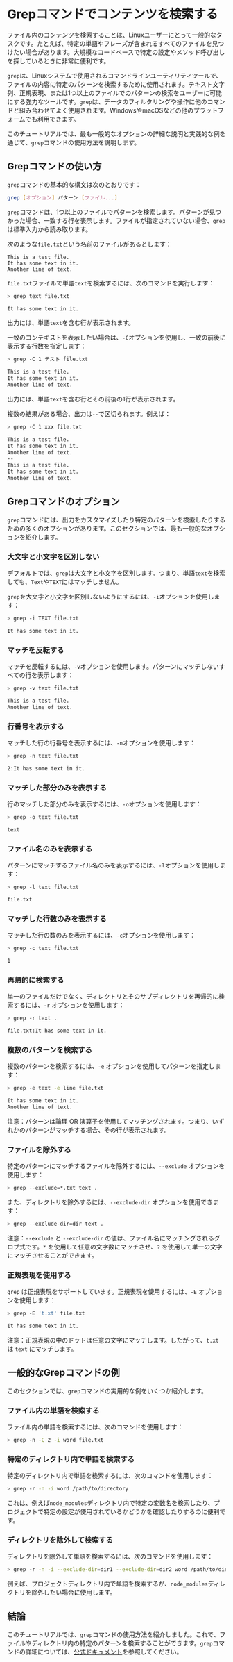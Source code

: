 # Grepコマンドでコンテンツを検索する

<Validator lang="ja" :platformList="['Ubuntu 22.10', 'macOS 13.2.1']" date="2023-08-23" />

ファイル内のコンテンツを検索することは、Linuxユーザーにとって一般的なタスクです。たとえば、特定の単語やフレーズが含まれるすべてのファイルを見つけたい場合があります。大規模なコードベースで特定の設定やメソッド呼び出しを探しているときに非常に便利です。

`grep`は、Linuxシステムで使用されるコマンドラインユーティリティツールで、ファイルの内容に特定のパターンを検索するために使用されます。テキスト文字列、正規表現、または1つ以上のファイルでのパターンの検索をユーザーに可能にする強力なツールです。`grep`は、データのフィルタリングや操作に他のコマンドと組み合わせてよく使用されます。WindowsやmacOSなどの他のプラットフォームでも利用できます。

このチュートリアルでは、最も一般的なオプションの詳細な説明と実践的な例を通じて、`grep`コマンドの使用方法を説明します。

## Grepコマンドの使い方

`grep`コマンドの基本的な構文は次のとおりです：

```bash
grep [オプション] パターン [ファイル...]
```

`grep`コマンドは、1つ以上のファイルでパターンを検索します。パターンが見つかった場合、一致する行を表示します。ファイルが指定されていない場合、`grep`は標準入力から読み取ります。

次のような`file.txt`という名前のファイルがあるとします：

```
This is a test file.
It has some text in it.
Another line of text.
```

`file.txt`ファイルで単語`text`を検索するには、次のコマンドを実行します：

```bash
> grep text file.txt

It has some text in it.
```

出力には、単語`text`を含む行が表示されます。

一致のコンテキストを表示したい場合は、`-C`オプションを使用し、一致の前後に表示する行数を指定します：

```bash
> grep -C 1 テスト file.txt

This is a test file.
It has some text in it.
Another line of text.
```

出力には、単語`text`を含む行とその前後の1行が表示されます。

複数の結果がある場合、出力は`--`で区切られます。例えば：

```bash
> grep -C 1 xxx file.txt

This is a test file.
It has some text in it.
Another line of text.
--
This is a test file.
It has some text in it.
Another line of text.
```


## Grepコマンドのオプション

`grep`コマンドには、出力をカスタマイズしたり特定のパターンを検索したりするための多くのオプションがあります。このセクションでは、最も一般的なオプションを紹介します。

### 大文字と小文字を区別しない

デフォルトでは、`grep`は大文字と小文字を区別します。つまり、単語`text`を検索しても、`Text`や`TEXT`にはマッチしません。

`grep`を大文字と小文字を区別しないようにするには、`-i`オプションを使用します：

```bash
> grep -i TEXT file.txt

It has some text in it.
```

### マッチを反転する

マッチを反転するには、`-v`オプションを使用します。パターンにマッチしないすべての行を表示します：

```bash
> grep -v text file.txt

This is a test file.
Another line of text.
```

### 行番号を表示する

マッチした行の行番号を表示するには、`-n`オプションを使用します：

```bash
> grep -n text file.txt

2:It has some text in it.
```

### マッチした部分のみを表示する

行のマッチした部分のみを表示するには、`-o`オプションを使用します：

```bash
> grep -o text file.txt

text
```

### ファイル名のみを表示する

パターンにマッチするファイル名のみを表示するには、`-l`オプションを使用します：

```bash
> grep -l text file.txt

file.txt
```

### マッチした行数のみを表示する

マッチした行の数のみを表示するには、`-c`オプションを使用します：

```bash
> grep -c text file.txt

1
```

### 再帰的に検索する

単一のファイルだけでなく、ディレクトリとそのサブディレクトリを再帰的に検索するには、`-r` オプションを使用します：

```bash
> grep -r text .

file.txt:It has some text in it.
```

### 複数のパターンを検索する

複数のパターンを検索するには、`-e` オプションを使用してパターンを指定します：

```bash
> grep -e text -e line file.txt

It has some text in it.
Another line of text.
```

注意：パターンは論理 OR 演算子を使用してマッチングされます。つまり、いずれかのパターンがマッチする場合、その行が表示されます。

### ファイルを除外する

特定のパターンにマッチするファイルを除外するには、`--exclude` オプションを使用します：

```bash
> grep --exclude=*.txt text .
```

また、ディレクトリを除外するには、`--exclude-dir` オプションを使用できます：

```bash
> grep --exclude-dir=dir text .
```

注意：`--exclude` と `--exclude-dir` の値は、ファイル名にマッチングされるグロブ式です。`*` を使用して任意の文字数にマッチさせ、`?` を使用して単一の文字にマッチさせることができます。

### 正規表現を使用する

`grep` は正規表現をサポートしています。正規表現を使用するには、`-E` オプションを使用します：

```bash
> grep -E 't.xt' file.txt

It has some text in it.
```

注意：正規表現の中のドットは任意の文字にマッチします。したがって、`t.xt` は `text` にマッチします。

## 一般的なGrepコマンドの例

このセクションでは、`grep`コマンドの実用的な例をいくつか紹介します。

### ファイル内の単語を検索する

ファイル内の単語を検索するには、次のコマンドを使用します：

```bash
> grep -n -C 2 -i word file.txt
```

### 特定のディレクトリ内で単語を検索する

特定のディレクトリ内で単語を検索するには、次のコマンドを使用します：

```bash
> grep -r -n -i word /path/to/directory
```

これは、例えば`node_modules`ディレクトリ内で特定の変数名を検索したり、プロジェクトで特定の設定が使用されているかどうかを確認したりするのに便利です。

### ディレクトリを除外して検索する

ディレクトリを除外して単語を検索するには、次のコマンドを使用します：

```bash
> grep -r -n -i --exclude-dir=dir1 --exclude-dir=dir2 word /path/to/directory
```

例えば、プロジェクトディレクトリ内で単語を検索するが、`node_modules`ディレクトリを除外したい場合に使用します。

## 結論

このチュートリアルでは、`grep`コマンドの使用方法を紹介しました。これで、ファイルやディレクトリ内の特定のパターンを検索することができます。`grep`コマンドの詳細については、[公式ドキュメント](https://www.gnu.org/software/grep/manual/grep.html)を参照してください。
